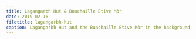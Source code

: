 ```yaml
---
title: Lagangarbh Hut & Buachaille Etive Mòr 
date: 2019-02-16
filetitle: lagangarbh-hut
caption: Lagangarbh Hut and the Buachaille Etive Mòr in the background.
---
```

